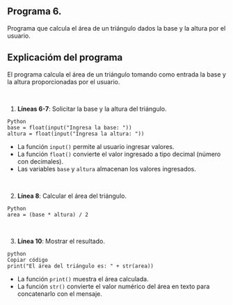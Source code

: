 ## Programa 6.
Programa que calcula el área de un triángulo dados la base y la altura por el usuario.

## Explicacióm del programa
El programa calcula el área de un triángulo tomando como entrada la base y la altura proporcionadas por el usuario.

<br/>

1. __Líneas 6-7__: Solicitar la base y la altura del triángulo.
```
Python
base = float(input("Ingresa la base: "))
altura = float(input("Ingresa la altura: "))
```
* La función `input()` permite al usuario ingresar valores. <br/>
* La función `float()` convierte el valor ingresado a tipo decimal (número con decimales). <br/>
* Las variables `base` y `altura` almacenan los valores ingresados.

<br/>

2. __Línea 8__: Calcular el área del triángulo.
```
Python
area = (base * altura) / 2
```

<br/>

3. __Línea 10__: Mostrar el resultado.
```
python
Copiar código
print("El área del triángulo es: " + str(area))
```
* La función `print()` muestra el área calculada. <br/>
* La función `str()` convierte el valor numérico del área en texto para concatenarlo con el mensaje.
